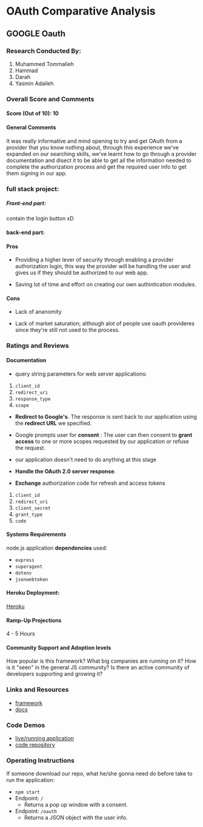 # OAuth Comparative Analysis

## GOOGLE Oauth 

### Research Conducted By: 
1. Muhammed Tommalieh
1. Hammad
3. Darah
4. Yasmin Adaileh

### Overall Score and Comments
#### Score (Out of 10): 10
#### General Comments

It was really informative and mind opening to try and get OAuth from a provider that you know nothing about, through this experience we've expanded on our searching skills, we've learnt how to go through a provider documentation and disect it to be able to get all the information needed to complete the authorization process and get the required user info to get them signing in our app.

### full stack project:
##### Front-end part:
contain the login button xD

#### back-end part:


#### Pros

* Providing a higher lever of security through enabling a provider authorization login, this way the provider will be handling the user and gives us if they should be authorized to our web app.

* Saving lot of time and effort on creating our own authintication modules.

#### Cons

* Lack of ananomity 

* Lack of market saturation; although alot of people use oauth provideres since they're still not used to the process.

### Ratings and Reviews
#### Documentation

* query string parameters for web server applications:
1. `client_id `
2. `redirect_uri`
3. `response_type`
4. `scope`


* **Redirect to Google's**. The response is sent back to our application using the **redirect URL** we specified.

* Google prompts user for **consent** : The user can then consent to **grant access** to one or more scopes requested by our application or refuse the request.
- our application doesn't need to do anything at this stage

* **Handle the OAuth 2.0 server response**.


* **Exchange** authorization code for refresh and access tokens
1. `client_id`  
2. `redirect_uri`
3. `client_secret`
4. `grant_type`
5. `code`

#### Systems Requirements
node.js application 
**dependencies** used:
- `express`
- `superagent`
- `dotenv`
- `jsonwebtoken`

#### Heroku Deployment:
[Heroku](https://class12-googleoauth.herokuapp.com/) 


#### Ramp-Up Projections
4 - 5 Hours

#### Community Support and Adoption levels

How popular is this framework? What big companies are running on it? How is it "seen" in the general JS community?  Is there an active community of developers supporting and growing it?

### Links and Resources
* [framework](https://nodejs.org/en/)
* [docs](https://developers.google.com/identity/protocols/oauth2)

### Code Demos
* [live/running application](https://class12-googleoauth.herokuapp.com/)
* [code repository](https://github.com/401-advanced-javascript-tommalieh/google-oauth)

### Operating Instructions

If someone download our repo, what he/she gonna need do before take to run the application:
* `npm start`
* Endpoint: `/`
  * Returns a pop up window with a consent.
* Endpoint: `/oauth`
  * Returns a JSON object with the user info.
